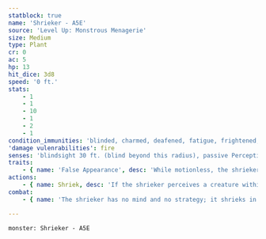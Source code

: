 ```yaml
---
statblock: true
name: 'Shrieker - A5E'
source: 'Level Up: Monstrous Menagerie'
size: Medium
type: Plant
cr: 0
ac: 5
hp: 13
hit_dice: 3d8
speed: '0 ft.'
stats:
    - 1
    - 1
    - 10
    - 1
    - 2
    - 1
condition_immunities: 'blinded, charmed, deafened, fatigue, frightened, prone, restrained, stunned'
'damage vulenrabilities': fire
senses: 'blindsight 30 ft. (blind beyond this radius), passive Perception 6'
traits:
    - { name: 'False Appearance', desc: 'While motionless, the shrieker is indistinguishable from a normal fungus.' }
actions:
    - { name: Shriek, desc: 'If the shrieker perceives a creature within 30 feet, or if an area of bright light is within 30 feet, it shrieks loudly and continuously. The shriek is audible within 300 feet. The shrieker continues to shriek for 1 minute after the creature or light has moved away.' }
combat:
    - { name: 'The shrieker has no mind and no strategy; it shrieks in response to stimuli', desc: '' }

---
```

```statblock
monster: Shrieker - A5E
```
